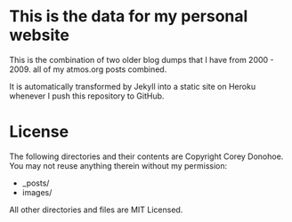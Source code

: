 This is the data for my personal website
========================================

This is the combination of two older blog dumps that I have from 2000 - 2009.  all of my atmos.org posts combined.

It is automatically transformed by Jekyll into a static site on Heroku whenever I push this repository to GitHub.

License
=======
The following directories and their contents are Copyright Corey Donohoe.  You may not reuse anything therein without my permission:

*   _posts/
*   images/

All other directories and files are MIT Licensed.
